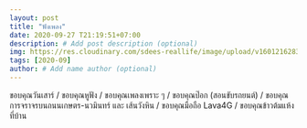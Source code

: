 ```yaml
---
layout: post
title: "ฟังเพลง"
date: 2020-09-27 T21:19:51+07:00
description: # Add post description (optional)
img: https://res.cloudinary.com/sdees-reallife/image/upload/v1601216283/IMG_20200926_083248.jpg # Add image post (optional)
tags: [2020-09]
author: # Add name author (optional)
---
```

ขอบคุณวันเสาร์ / ขอบคุณหูฟัง / ขอบคุณเพลงเพราะ ๆ / ขอบคุณป๊อก (สอนขับรถยนต์) / ขอบคุณการจราจรบนถนนเกษตร-นวมินทร์ และ เส้นวังหิน / ขอบคุณมือถือ Lava4G / ขอบคุณข้าวต้มแห้งที่บ้าน

<i class="fa fa-child" style="color:plum"></i>
